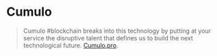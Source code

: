 # Cumulo
> Cumulo #blockchain breaks into this technology by putting at your service the disruptive talent that defines us to build the next technological future. [Cumulo.pro]([https://okp4.network](http://cumulo.pro/en/)).
